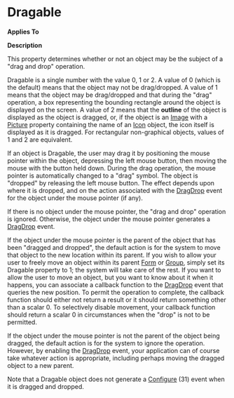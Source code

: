 




<h1 class="heading"><span class="name">Dragable</span></h1>

**Applies To**


**Description**


This property determines whether or not an object may be the subject of a "drag and drop" operation.



Dragable is a single number with the value 0, 1 or 2. A value of 0 (which is the default) means that the object may not be drag/dropped. A value of 1 means that the object may be drag/dropped and that during the "drag" operation, a box representing the bounding rectangle around the object is displayed on the screen. A value of 2 means that the **outline** of the object is displayed as the object is dragged, or, if the object is an [Image](../a-z/image.md) with a [Picture](../a-z/picture.md) property containing the name of an [Icon](../a-z/icon.md) object, the icon itself is displayed as it is dragged. For rectangular non-graphical objects, values of 1 and 2 are equivalent.


If an object is Dragable, the user may drag it by positioning the mouse pointer within the object, depressing the left mouse button, then moving the mouse with the button held down. During the drag operation, the mouse pointer is automatically changed to a "drag" symbol. The object is "dropped" by releasing the left mouse button. The effect depends upon where it is dropped, and on the action associated with the [DragDrop](../a-z/dragdrop.md) event for the object under the mouse pointer (if any).


If there is no object under the mouse pointer, the "drag and drop" operation is ignored. Otherwise, the object under the mouse pointer generates a [DragDrop](../a-z/dragdrop.md) event.


If the object under the mouse pointer is the parent of the object that has been "dragged and dropped", the default action is for the system to move that object to the new location within its parent. If you wish to allow your user to freely move an object within its parent [Form](../a-z/form.md) or [Group](../a-z/group.md), simply set its Dragable property to 1; the system will take care of the rest. If you want to allow the user to move an object, but you want to know about it when it happens, you can associate a callback function to the [DragDrop](../a-z/dragdrop.md) event that queries the new position. To permit the operation to complete, the callback function should either not return a result or it should return something other than a scalar 0. To selectively disable movement, your callback function should return a scalar 0 in circumstances when the "drop" is not to be permitted.


If the object under the mouse pointer is not the parent of the object being dragged, the default action is for the system to ignore the operation. However, by enabling the [DragDrop](../a-z/dragdrop.md) event, your application can of course take whatever action is appropriate, including perhaps moving the dragged object to a new parent.


Note that a Dragable object does not generate a [Configure](../a-z/configure.md) (31) event when it is dragged and dropped.


